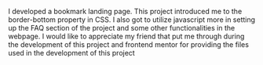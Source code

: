 I developed a bookmark landing page. This project introduced me to the border-bottom property in CSS. I also got to utilize javascript more in setting up the FAQ section of the project and some other functionalities in the webpage.
I would like to appreciate my friend that put me through during the development of this project and frontend mentor for providing the files used in the development of this project
